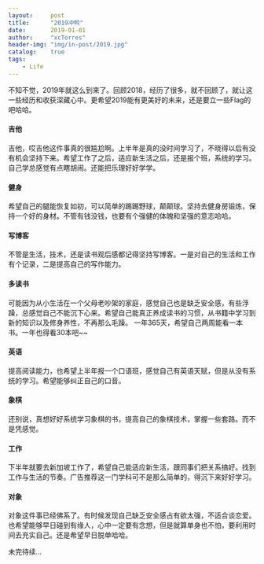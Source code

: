 ```yaml
---
layout:     post
title:      "2019冲鸭"
date:       2019-01-01
author:     "xcTorres"
header-img: "img/in-post/2019.jpg"
catalog:    true
tags:
    - Life
---
```


不知不觉，2019年就这么到来了。回顾2018，经历了很多，就不回顾了，就让这一些经历和收获深藏心中。更希望2019能有更美好的未来，还是要立一些Flag的吧哈哈。  

#### 吉他  
吉他，哎吉他这件事真的很尴尬啊。上半年是真的没时间学习了，不晓得以后有没有机会坚持下来。希望工作了之后，适应新生活之后，还是报个班，系统的学习。自己学总感觉有点瞎胡闹。还能把乐理好好学学。

#### 健身
希望自己的腿能恢复如初，可以简单的踢踢野球，颠颠球。坚持去健身房锻炼，保持一个好的身材。不管有钱没钱，也要有个强健的体魄和坚强的意志哈哈。

#### 写博客
不管是生活，技术，还是读书观后感都记得坚持写博客。一是对自己的生活和工作有个记录，二是提高自己的写作能力。

#### 多读书
可能因为从小生活在一个父母老吵架的家庭，感觉自己也是缺乏安全感，有些浮躁，总感觉自己不能沉下心来。希望自己能真正养成读书的习惯，从书籍中学习到新的知识以及修身养性，不再那么毛躁。
一年365天，希望自己两周能看一本书。一年也得看30本吧~~

#### 英语
提高阅读能力，也希望上半年报一个口语班，感觉自己有英语天赋，但是从没有系统的学习。希望能够纠正自己的口音。

#### 象棋
还别说，真想好好系统学习象棋的书，提高自己的象棋技术，掌握一些套路。而不是凭感觉。 
  
#### 工作
下半年就要去新加坡工作了，希望自己能适应新生活，跟同事们把关系搞好。找到工作与生活的节奏。广告推荐这一门学科可不是那么简单的，得沉下来好好学习。

#### 对象
对象这件事已经佛系了。有时候发现自己缺乏安全感占有欲太强，不适合谈恋爱。也希望能够早日碰到有缘人，心中一定要有念想，但是就算单身也不怕，要利用时间去充实自己。还是希望早日脱单哈哈。


未完待续...

